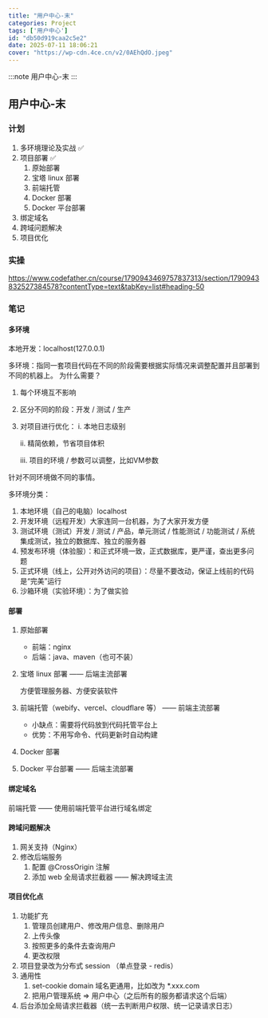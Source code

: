 ```yaml
---
title: "用户中心-末"
categories: Project
tags: ['用户中心']
id: "db50d919caa2c5e2"
date: 2025-07-11 18:06:21
cover: "https://wp-cdn.4ce.cn/v2/0AEhQdO.jpeg"
---
```


:::note
用户中心-末
:::

## 用户中心-末

### 计划

1. 多环境理论及实战 ✅
2. 项目部署 ✅
    1. 原始部署
    2. 宝塔 linux 部署
    3. 前端托管
    4. Docker 部署
    5. Docker 平台部署
3. 绑定域名
4. 跨域问题解决
5. 项目优化



### 实操

https://www.codefather.cn/course/1790943469757837313/section/1790943832527384578?contentType=text&tabKey=list#heading-50

### 笔记

#### 多环境

本地开发：localhost(127.0.0.1)

多环境：指同一套项目代码在不同的阶段需要根据实际情况来调整配置并且部署到不同的机器上。
为什么需要？

1. 每个环境互不影响

2. 区分不同的阶段：开发 / 测试 / 生产

3. 对项目进行优化：
   i. 本地日志级别

   ⅱ. 精简依赖，节省项目体积

   iⅱ. 项目的环境 / 参数可以调整，比如VM参数

针对不同环境做不同的事情。

多环境分类：

1. 本地环境（自己的电脑）localhost
2. 开发环境（远程开发）大家连同一台机器，为了大家开发方便
3. 测试环境（测试）开发 / 测试 / 产品，单元测试 / 性能测试 / 功能测试 / 系统集成测试，独立的数据库、独立的服务器
4. 预发布环境（体验服）：和正式环境一致，正式数据库，更严谨，查出更多问题
5. 正式环境（线上，公开对外访问的项目）：尽量不要改动，保证上线前的代码是“完美”运行
6. 沙箱环境（实验环境）：为了做实验

#### 部署

1. 原始部署

    - 前端：nginx
    - 后端：java、maven（也可不装）

2. 宝塔 linux 部署 —— 后端主流部署

   方便管理服务器、方便安装软件

3. 前端托管（webify、vercel、cloudflare 等） —— 前端主流部署

    - 小缺点：需要将代码放到代码托管平台上
    - 优势：不用写命令、代码更新时自动构建

4. Docker 部署

5. Docker 平台部署 —— 后端主流部署

#### 绑定域名

前端托管 —— 使用前端托管平台进行域名绑定

#### 跨域问题解决

1. 网关支持（Nginx）
2. 修改后端服务
    1. 配置 @CrossOrigin 注解
    2. 添加 web 全局请求拦截器 —— 解决跨域主流

#### 项目优化点

1. 功能扩充
    1. 管理员创建用户、修改用户信息、删除用户
    2. 上传头像
    3. 按照更多的条件去查询用户
    4. 更改权限
2. 项目登录改为分布式 session （单点登录 - redis）
3. 通用性
    1. set-cookie domain 域名更通用，比如改为 *.xxx.com
    2. 把用户管理系统 => 用户中心（之后所有的服务都请求这个后端）
4. 后台添加全局请求拦截器（统一去判断用户权限、统一记录请求日志）